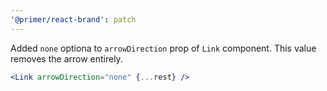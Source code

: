 ```yaml
---
'@primer/react-brand': patch
---
```


Added `none` optiona to `arrowDirection` prop of `Link` component. This value removes the arrow entirely.

```jsx
<Link arrowDirection="none" {...rest} />
```
